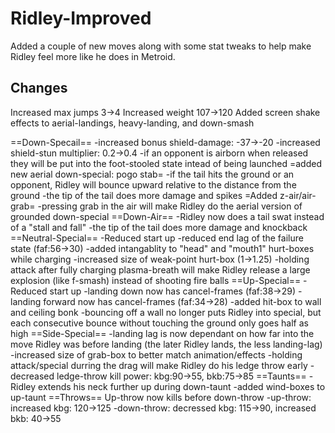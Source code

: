 # Ridley-Improved
Added a couple of new moves along  with some stat tweaks to help make Ridley feel more like he does in Metroid.
## Changes

Increased max jumps 3->4
Increased weight 107->120
Added screen shake effects to aerial-landings, heavy-landing, and down-smash

==Down-Specail==
-increased bonus shield-damage: -37->-20
-increased shield-stun multiplier: 0.2->0.4
-if an opponent is airborn when released they will be put into the foot-stooled state intead of being launched
=added new aerial down-special: pogo stab=
-if the tail hits the ground or an opponent, Ridley will bounce upward relative to the distance from the ground
-the tip of the tail does more damage and spikes
=Added z-air/air-grab=
-pressing grab in the air will make Ridley do the aerial version of grounded down-special
==Down-Air==
-Ridley now does a tail swat instead of a "stall and fall"
-the tip of the tail does more damage and knockback
==Neutral-Special==
-Reduced start up
-reduced end lag of the failure state (faf:56->30)
-added intangablity to "head" and "mouth1" hurt-boxes while charging
-increased size of weak-point hurt-box (1->1.25)
-holding attack after fully charging plasma-breath will make Ridley release a large explosion (like f-smash) instead of shooting fire balls
==Up-Special==
-Reduced start up
-landing down now has cancel-frames (faf:38->29)
-landing forward now has cancel-frames (faf:34->28)
-added hit-box to wall and ceiling bonk
-bouncing off a wall no longer puts Ridley into special, but each consecutive bounce without touching the ground only goes half as high
==Side-Special==
-landing lag is now dependant on how far into the move Ridley was before landing (the later Ridley lands, the less landing-lag)
-increased size of grab-box to better match animation/effects
-holding attack/special durring the drag will make Ridley do his ledge throw early
-decreased ledge-throw kill power: kbg:90->55, bkb:75->85
==Taunts==
-Ridley extends his neck further up during down-taunt
-added wind-boxes to up-taunt
==Throws==
Up-throw now kills before down-throw
-up-throw: increased kbg: 120->125
-down-throw: decressed kbg: 115->90, increased bkb: 40->55
